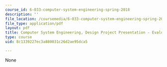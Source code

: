 ```yaml
---
course_id: 6-033-computer-system-engineering-spring-2018
description: ''
file_location: /coursemedia/6-033-computer-system-engineering-spring-2018/8c1339227ec3a880031c26d2ae95dca5_MIT6_033S18dp_eval.pdf
file_type: application/pdf
layout: pdf
title: Computer System Engineering, Design Project Presentation - Evaluation tips
type: course
uid: 8c1339227ec3a880031c26d2ae95dca5

---
```

None